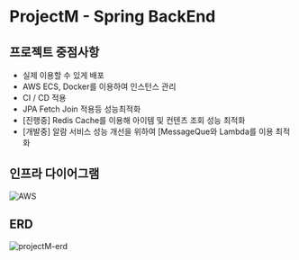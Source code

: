 # ProjectM - Spring BackEnd

## 프로젝트 중점사항
* 실제 이용할 수 있게 배포
* AWS ECS, Docker를 이용하여 인스턴스 관리
* CI / CD 적용
* JPA Fetch Join 적용등 성능최적화
* [진행중] Redis Cache를 이용해 아이템 및 컨텐츠 조회 성능 최적화
* [개발중] 알람 서비스 성능 개선을 위하여 [MessageQue와 Lambda를 이용 최적화

## 인프라 다이어그램
![AWS](https://user-images.githubusercontent.com/10641982/213872682-41d20d75-3355-412e-98d4-463f3670a063.png)

## ERD
![projectM-erd](https://user-images.githubusercontent.com/10641982/213872781-86f0b174-5d74-4abf-9e4a-e2e32f7a534e.png)

